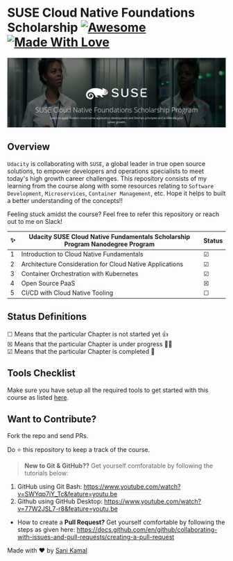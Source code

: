 # SUSE Cloud Native Foundations Scholarship [![Awesome](https://cdn.rawgit.com/sindresorhus/awesome/d7305f38d29fed78fa85652e3a63e154dd8e8829/media/badge.svg)](https://github.com/sindresorhus/awesome)[![Made With Love](https://img.shields.io/badge/Made%20With-Love-orange.svg)](https://github.com/chetanraj/awesome-github-badges) 
![Suse-Banner](baner.png)
## Overview

`Udacity` is collaborating with `SUSE`, a global leader in true open source solutions, to empower developers and operations specialists to meet today's high growth career challenges. This repository consists of my learning from the course along with some resources relating to `Software Development`, `Microservices`, `Container Management`, etc. Hope it helps to built a better understanding of the concepts!!



Feeling stuck amidst the course? Feel free to refer this repository or reach out to me on Slack!

✨| Udacity SUSE Cloud Native Fundamentals Scholarship Program Nanodegree Program | Status
--- | ---| ---
1 | Introduction to Cloud Native Fundamentals |  &#9745;
2 | Architecture Consideration for Cloud Native Applications |  &#9745;
3 | Container Orchestration with Kubernetes |  &#9745;
4 | Open Source PaaS |  &#9746;
5 | CI/CD with Cloud Native Tooling |  &#9744;

## Status Definitions
 &#9744; Means that the particular Chapter is not started yet 👍 <br>
 &#9746; Means that the particular Chapter is under progress 👨‍💻 <br>
 &#9745; Means that the particular Chapter is completed 🎉
 
## Tools Checklist
Make sure you have setup all the required tools to get started with this course as listed [here](https://github.com/sanikamal/suse-cloud-native-foundations-scholarship-2021/blob/main/tools.md).
 
 ## Want to Contribute?
 Fork the repo and send PRs.
 
 Do :star: this repository to keep a track of the course. 
 

> **New to Git & GitHub??** Get yourself comforatable by following the tutorials below:
  1. GitHub using Git Bash: https://www.youtube.com/watch?v=SWYqp7iY_Tc&feature=youtu.be
  2. Github using GitHub Desktop: https://www.youtube.com/watch?v=77W2JSL7-r8&feature=youtu.be
  
- How to create a **Pull Request?** Get yourself comfortable by following the steps as given here: https://docs.github.com/en/github/collaborating-with-issues-and-pull-requests/creating-a-pull-request


 Made with :heart: by [Sani Kamal](https://github.com/sanikamal)
 



 
